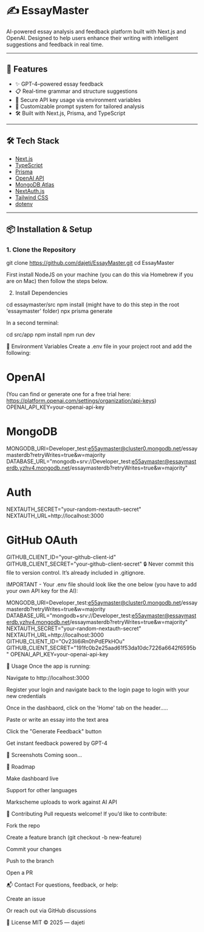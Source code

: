 # ✍️ EssayMaster

AI-powered essay analysis and feedback platform built with Next.js and OpenAI. Designed to help users enhance their writing with intelligent suggestions and feedback in real time.

---

## 🚀 Features

- ✨ GPT-4–powered essay feedback
- 📋 Real-time grammar and structure suggestions
- 🔐 Secure API key usage via environment variables
- 🧠 Customizable prompt system for tailored analysis
- 🛠️ Built with Next.js, Prisma, and TypeScript

---

## 🛠️ Tech Stack

- [Next.js](https://nextjs.org/)
- [TypeScript](https://www.typescriptlang.org/)
- [Prisma](https://www.prisma.io/)
- [OpenAI API](https://platform.openai.com/)
- [MongoDB Atlas](https://www.mongodb.com/cloud/atlas)
- [NextAuth.js](https://next-auth.js.org/)
- [Tailwind CSS](https://tailwindcss.com/)
- [dotenv](https://www.npmjs.com/package/dotenv)

---

## 📦 Installation & Setup

### 1. **Clone the Repository**

git clone https://github.com/dajeti/EssayMaster.git
cd EssayMaster

First install NodeJS on your machine (you can do this via Homebrew if you are on Mac) then
follow the steps below.

2. Install Dependencies

cd essaymaster/src
npm install (might have to do this step in the root 'essaymaster' folder)
npx prisma generate

In a second terminal:

cd src/app
npm install
npm run dev


🧠 Environment Variables
Create a .env file in your project root and add the following:


# OpenAI

(You can find or generate one for a free trial here: https://platform.openai.com/settings/organization/api-keys)
OPENAI_API_KEY=your-openai-api-key

# MongoDB
MONGODB_URI=Developer_test:e55aymaster@cluster0.mongodb.net/essaymasterdb?retryWrites=true&w=majority
DATABASE_URL="mongodb+srv://Developer_test:e55aymaster@essaymasterdb.yzhv4.mongodb.net/essaymasterdb?retryWrites=true&w=majority"

# Auth
NEXTAUTH_SECRET="your-random-nextauth-secret"
NEXTAUTH_URL=http://localhost:3000

# GitHub OAuth
GITHUB_CLIENT_ID="your-github-client-id"
GITHUB_CLIENT_SECRET="your-github-client-secret"
🔒 Never commit this file to version control. It’s already included in .gitignore.

IMPORTANT - Your .env file should look like the one below (you have to add your own API key for the AI):

MONGODB_URI=Developer_test:e55aymaster@cluster0.mongodb.net/essaymasterdb?retryWrites=true&w=majority
DATABASE_URL="mongodb+srv://Developer_test:e55aymaster@essaymasterdb.yzhv4.mongodb.net/essaymasterdb?retryWrites=true&w=majority"
NEXTAUTH_SECRET="your-random-nextauth-secret"
NEXTAUTH_URL=http://localhost:3000
GITHUB_CLIENT_ID="Ov23li6iRn0hPdEPkHOu"
GITHUB_CLIENT_SECRET="191fc0b2e25aad61f53da10dc7226a6642f6595b"
OPENAI_API_KEY=your-openai-api-key

📄 Usage
Once the app is running:

Navigate to http://localhost:3000

Register your login and navigate back to the login page to login with your new credentials

Once in the dashbaord, click on the 'Home' tab on the header.....

Paste or write an essay into the text area

Click the "Generate Feedback" button

Get instant feedback powered by GPT-4

📸 Screenshots
Coming soon...

🚧 Roadmap

 Make dashboard live

 Support for other languages

 Markscheme uploads to work against AI API

🤝 Contributing
Pull requests welcome! If you’d like to contribute:

Fork the repo

Create a feature branch (git checkout -b new-feature)

Commit your changes

Push to the branch

Open a PR

📬 Contact
For questions, feedback, or help:

Create an issue

Or reach out via GitHub discussions

📃 License
MIT © 2025 — dajeti
